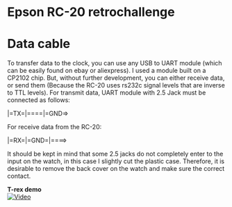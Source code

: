 # Epson RC-20 retrochallenge

# Data cable

To transfer data to the clock, you can use any USB to UART module (which can be easily found on ebay or aliexpress). I used a module built on a CP2102 chip. But, without further development, you can either receive data, or send them (Because the RC-20 uses rs232c signal levels that are inverse to TTL levels).
For transmit data, UART module with 2.5 Jack must be connected as follows:

|=TX=|====|=GND=>

For receive data from the RC-20:

|=RX=|=GND=|====>

It should be kept in mind that some 2.5 jacks do not completely enter to the input on the watch, in this case I slightly cut the plastic case. Therefore, it is desirable to remove the back cover on the watch and make sure the correct contact.

**T-rex demo**<br />
[![Video](https://img.youtube.com/vi/gIUXOaXoHQo/0.jpg)](https://www.youtube.com/watch?v=gIUXOaXoHQo)
